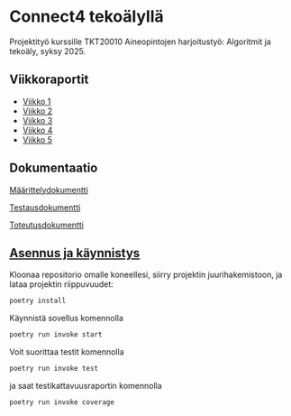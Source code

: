 # Connect4 tekoälyllä

Projektityö kurssille TKT20010 Aineopintojen harjoitustyö: Algoritmit ja tekoäly, syksy 2025.

## Viikkoraportit

- [Viikko 1](https://github.com/eveliinaalikoski/Connect4/blob/main/dokumentaatio/viikkoraportit/viikko1.md)
- [Viikko 2](https://github.com/eveliinaalikoski/Connect4/blob/main/dokumentaatio/viikkoraportit/viikko2.md)
- [Viikko 3](https://github.com/eveliinaalikoski/Connect4/blob/main/dokumentaatio/viikkoraportit/viikko3.md)
- [Viikko 4](https://github.com/eveliinaalikoski/Connect4/blob/main/dokumentaatio/viikkoraportit/viikko4.md)
- [Viikko 5](https://github.com/eveliinaalikoski/Connect4/blob/main/dokumentaatio/viikkoraportit/viikko5.md)

## Dokumentaatio

[Määrittelydokumentti](https://github.com/eveliinaalikoski/Connect4/blob/main/dokumentaatio/maarittelydokumentti.md)

[Testausdokumentti](https://github.com/eveliinaalikoski/Connect4/blob/main/dokumentaatio/testausdokumentti.md)

[Toteutusdokumentti](https://github.com/eveliinaalikoski/Connect4/blob/main/dokumentaatio/toteutusdokumentti.md)

## [Asennus ja käynnistys](https://github.com/eveliinaalikoski/Connect4/blob/main/dokumentaatio/kayttoohje.md)

Kloonaa repositorio omalle koneellesi, siirry projektin juurihakemistoon, ja lataa projektin riippuvuudet:

```bash
poetry install
```

Käynnistä sovellus komennolla

```bash
poetry run invoke start
```

Voit suorittaa testit komennolla

```bash
poetry run invoke test
```

ja saat testikattavuusraportin komennolla

```bash
poetry run invoke coverage
```
